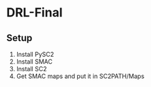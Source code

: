 # DRL-Final
## Setup
1. Install PySC2
2. Install SMAC
3. Install SC2
4. Get SMAC maps and put it in SC2PATH/Maps
